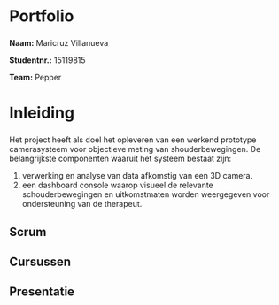 #   **Portfolio**
###  
**Naam:** Maricruz Villanueva


**Studentnr.:** 15119815


**Team:** Pepper


# **Inleiding**
### 
Het project heeft als doel het opleveren van een werkend prototype camerasysteem voor objectieve meting van shouderbewegingen. De belangrijkste componenten waaruit het systeem bestaat zijn: 
1) verwerking en analyse van data afkomstig van een 3D camera.
2) een dashboard console waarop visueel de relevante schouderbewegingen en uitkomstmaten worden weergegeven voor ondersteuning van de therapeut.


## Scrum
## Cursussen
## Presentatie

